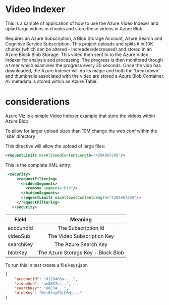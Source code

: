 # Video Indexer

This is a sample of application of how to use the Azure Video Indexer and uplad large videos in chunks and store these videos in 
Azure Blob.

Requires an Azure Subscription, a Blob Storage Account, Azure Search and Cognitive Service Subscription.
This project uploads and splits it in 10K chunks (which can be altered - increades/decreased) and stored in an Azure Block Blob Storage. This video then sent to to the Azure Video Indexer for analysis and processing. The progress is then monitored though a timer which examines the progress every 30 seconds. Once the vido has downloaded, the Azure Indexer will do its magic and both the 'breakdown' and thumbnails associated with the video are stored a Azure Blob Container. All metadata is stored within an Azure Table.
 
# considerations

Azure Viz is a simple Video Indexer example that store the videos within Azure Blob

To allow for larger upload sizes than 10M change the web.conf within the 'site' directory

This directive will allow the upload of large files:

 ```xml
 <requestLimits maxAllowedContentLength="4294967295"/>
 ```

This is the complete XML entry:
 ```xml
  <security>
      <requestFiltering>
        <hiddenSegments>
          <remove segment="bin"/>
        </hiddenSegments>
        <requestLimits maxAllowedContentLength="4294967295"/>
      </requestFiltering>
    </security>
```

| Field         | Meaning               | 
| ------------- |:---------------------:|
| accoundId | The Subscription Id | 
| videoSub | The Video Subscription Key |
| searchKey | The Azure Search Key | 
| blobKey | The Azure Storage Key - Block Blob| 

To run this in test create a file keys.json



```json
{
    "accountId": "01284b6a-...",
    "videoSub": "ae8037e...",
    "searchKey": "60C34...",
    "blobKey": "Wei8fnyFQiU6Mj..."
}
```
